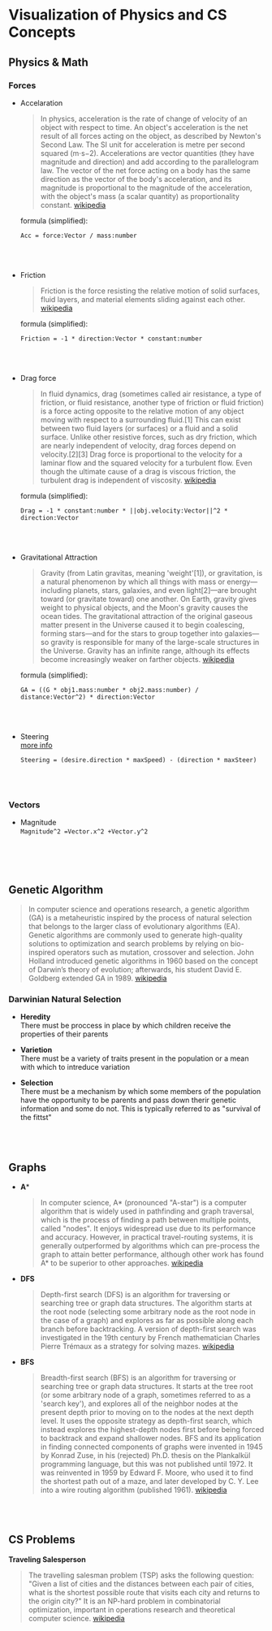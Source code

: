 # Visualization of Physics and CS Concepts

## Physics & Math

### Forces 
* Accelaration 
  >In physics, acceleration is the rate of change of velocity of an object with respect to time. An object's acceleration is the net result of all forces acting on the object, as described by Newton's Second Law. The SI unit for acceleration is metre per second squared (m⋅s−2). Accelerations are vector quantities (they have magnitude and direction) and add according to the parallelogram law. The vector of the net force acting on a body has the same direction as the vector of the body's acceleration, and its magnitude is proportional to the magnitude of the acceleration, with the object's mass (a scalar quantity) as proportionality constant. [wikipedia](https://en.wikipedia.org/wiki/Acceleration)
  
  formula (simplified):
  ```
  Acc = force:Vector / mass:number
  ```

<br>
<br>

* Friction
    > Friction is the force resisting the relative motion of solid surfaces, fluid layers, and material elements sliding against each other. [wikipedia](https://en.wikipedia.org/wiki/Friction)

  formula (simplified):
  ```
  Friction = -1 * direction:Vector * constant:number
  ``` 
  
<br>
<br>

* Drag force 
    >In fluid dynamics, drag (sometimes called air resistance, a type of friction, or fluid resistance, another type of friction or fluid friction) is a force acting opposite to the relative motion of any object moving with respect to a surrounding fluid.[1] This can exist between two fluid layers (or surfaces) or a fluid and a solid surface. Unlike other resistive forces, such as dry friction, which are nearly independent of velocity, drag forces depend on velocity.[2][3] Drag force is proportional to the velocity for a laminar flow and the squared velocity for a turbulent flow. Even though the ultimate cause of a drag is viscous friction, the turbulent drag is independent of viscosity. [wikipedia](https://en.wikipedia.org/wiki/Drag_(physics))

    formula (simplified):
    ```
    Drag = -1 * constant:number * ||obj.velocity:Vector||^2 * direction:Vector
    ``` 

<br>
<br>

* Gravitational Attraction
    >Gravity (from Latin gravitas, meaning 'weight'[1]), or gravitation, is a natural phenomenon by which all things with mass or energy—including planets, stars, galaxies, and even light[2]—are brought toward (or gravitate toward) one another. On Earth, gravity gives weight to physical objects, and the Moon's gravity causes the ocean tides. The gravitational attraction of the original gaseous matter present in the Universe caused it to begin coalescing, forming stars—and for the stars to group together into galaxies—so gravity is responsible for many of the large-scale structures in the Universe. Gravity has an infinite range, although its effects become increasingly weaker on farther objects. [wikipedia](https://en.wikipedia.org/wiki/Gravity)

    formula (simplified):
    ```
    GA = ((G * obj1.mass:number * obj2.mass:number) / distance:Vector^2) * direction:Vector
    ```

<br>
<br>

* Steering  
  [more info](http://www.red3d.com/cwr/steer/)
  ```
  Steering = (desire.direction * maxSpeed) - (direction * maxSteer)
  ```

<br>
<br>

### Vectors
* Magnitude  
  `Magnitude^2 =Vector.x^2 +Vector.y^2`



<br>
<br>
<br>


## Genetic Algorithm
> In computer science and operations research, a genetic algorithm (GA) is a metaheuristic inspired by the process of natural selection that belongs to the larger class of evolutionary algorithms (EA). Genetic algorithms are commonly used to generate high-quality solutions to optimization and search problems by relying on bio-inspired operators such as mutation, crossover and selection. John Holland introduced genetic algorithms in 1960 based on the concept of Darwin’s theory of evolution; afterwards, his student David E. Goldberg extended GA in 1989.  [wikipedia](https://en.wikipedia.org/wiki/Genetic_algorithm)



### Darwinian Natural Selection

* **Heredity**  
  There must be proccess in place by which children receive the properties of their parents

* **Varietion**  
  There must be a variety of traits present in the population or a mean with which to intreduce variation

* **Selection**  
  There must be a mechanism by which some members of the population have the opportunity to be parents and pass down therir genetic information and some do not. This is typically referred to as "survival of the fittst"

<br>
<br>

## Graphs

* **A***
  >In computer science, A* (pronounced "A-star") is a computer algorithm that is widely used in pathfinding and graph traversal, which is the process of finding a path between multiple points, called "nodes". It enjoys widespread use due to its performance and accuracy. However, in practical travel-routing systems, it is generally outperformed by algorithms which can pre-process the graph to attain better performance, although other work has found A* to be superior to other approaches. [wikipedia](https://en.wikipedia.org/wiki/A*_search_algorithm)

* **DFS**
  >Depth-first search (DFS) is an algorithm for traversing or searching tree or graph data structures. The algorithm starts at the root node (selecting some arbitrary node as the root node in the case of a graph) and explores as far as possible along each branch before backtracking. A version of depth-first search was investigated in the 19th century by French mathematician Charles Pierre Trémaux as a strategy for solving mazes. [wikipedia](https://en.wikipedia.org/wiki/Depth-first_search)

* **BFS**
  >Breadth-first search (BFS) is an algorithm for traversing or searching tree or graph data structures. It starts at the tree root (or some arbitrary node of a graph, sometimes referred to as a 'search key'), and explores all of the neighbor nodes at the present depth prior to moving on to the nodes at the next depth level. It uses the opposite strategy as depth-first search, which instead explores the highest-depth nodes first before being forced to backtrack and expand shallower nodes. BFS and its application in finding connected components of graphs were invented in 1945 by Konrad Zuse, in his (rejected) Ph.D. thesis on the Plankalkül programming language, but this was not published until 1972. It was reinvented in 1959 by Edward F. Moore, who used it to find the shortest path out of a maze, and later developed by C. Y. Lee into a wire routing algorithm (published 1961). [wikipedia](https://en.wikipedia.org/wiki/Breadth-first_search)


<br>
<br>

## CS Problems

**Traveling Salesperson**
>The travelling salesman problem (TSP) asks the following question: "Given a list of cities and the distances between each pair of cities, what is the shortest possible route that visits each city and returns to the origin city?" It is an NP-hard problem in combinatorial optimization, important in operations research and theoretical computer science. [wikipedia](https://en.wikipedia.org/wiki/Travelling_salesman_problem)